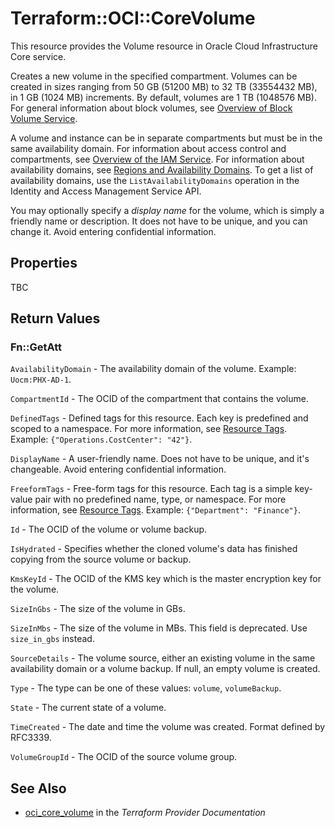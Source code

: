 # Terraform::OCI::CoreVolume

This resource provides the Volume resource in Oracle Cloud Infrastructure Core service.

Creates a new volume in the specified compartment. Volumes can be created in sizes ranging from
50 GB (51200 MB) to 32 TB (33554432 MB), in 1 GB (1024 MB) increments. By default, volumes are 1 TB (1048576 MB).
For general information about block volumes, see
[Overview of Block Volume Service](https://docs.cloud.oracle.com/iaas/Content/Block/Concepts/overview.htm).

A volume and instance can be in separate compartments but must be in the same availability domain.
For information about access control and compartments, see
[Overview of the IAM Service](https://docs.cloud.oracle.com/iaas/Content/Identity/Concepts/overview.htm). For information about
availability domains, see [Regions and Availability Domains](https://docs.cloud.oracle.com/iaas/Content/General/Concepts/regions.htm).
To get a list of availability domains, use the `ListAvailabilityDomains` operation
in the Identity and Access Management Service API.

You may optionally specify a *display name* for the volume, which is simply a friendly name or
description. It does not have to be unique, and you can change it. Avoid entering confidential information.

## Properties

TBC

## Return Values

### Fn::GetAtt

`AvailabilityDomain` - The availability domain of the volume.  Example: `Uocm:PHX-AD-1`.

`CompartmentId` - The OCID of the compartment that contains the volume.

`DefinedTags` - Defined tags for this resource. Each key is predefined and scoped to a namespace. For more information, see [Resource Tags](https://docs.cloud.oracle.com/iaas/Content/General/Concepts/resourcetags.htm).  Example: `{"Operations.CostCenter": "42"}`.

`DisplayName` - A user-friendly name. Does not have to be unique, and it's changeable. Avoid entering confidential information.

`FreeformTags` - Free-form tags for this resource. Each tag is a simple key-value pair with no predefined name, type, or namespace. For more information, see [Resource Tags](https://docs.cloud.oracle.com/iaas/Content/General/Concepts/resourcetags.htm).  Example: `{"Department": "Finance"}`.

`Id` - The OCID of the volume or volume backup.

`IsHydrated` - Specifies whether the cloned volume's data has finished copying from the source volume or backup.

`KmsKeyId` - The OCID of the KMS key which is the master encryption key for the volume.

`SizeInGbs` - The size of the volume in GBs.

`SizeInMbs` - The size of the volume in MBs. This field is deprecated. Use `size_in_gbs` instead.

`SourceDetails` - The volume source, either an existing volume in the same availability domain or a volume backup. If null, an empty volume is created.

`Type` - The type can be one of these values: `volume`, `volumeBackup`.

`State` - The current state of a volume.

`TimeCreated` - The date and time the volume was created. Format defined by RFC3339.

`VolumeGroupId` - The OCID of the source volume group.

## See Also

* [oci_core_volume](https://www.terraform.io/docs/providers/oci/r/core_volume.html) in the _Terraform Provider Documentation_
